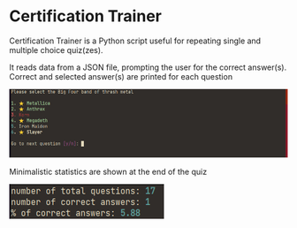 # Certification Trainer
Certification Trainer is a Python script useful for repeating single and multiple choice quiz(zes).

It reads data from a JSON file, prompting the user for the correct answer(s). Correct and selected answer(s) are printed for each question

![](README-output.png) 

Minimalistic statistics are shown at the end of the quiz

![](README-statisics.png)